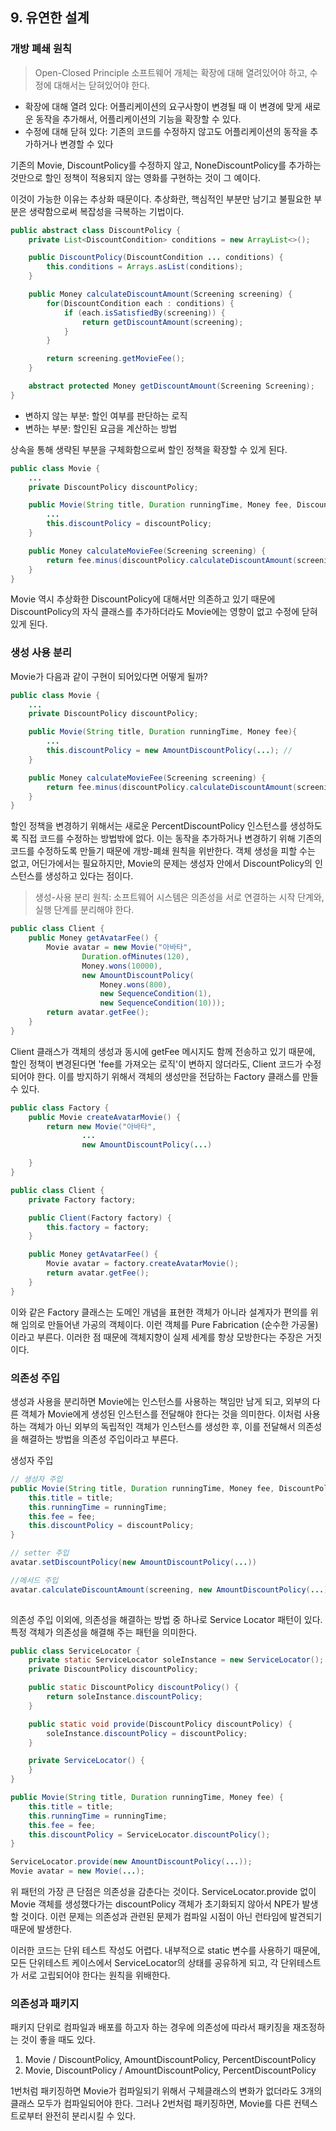 ## 9. 유연한 설계

### 개방 폐쇄 원칙
> Open-Closed Principle 소프트웨어 개체는 확장에 대해 열려있어야 하고, 수정에 대해서는 닫혀있어야 한다.

* 확장에 대해 열려 있다: 어플리케이션의 요구사항이 변경될 때 이 변경에 맞게 새로운 동작을 추가해서, 어플리케이션의 기능을 확장할 수 있다. 
* 수정에 대해 닫혀 있다: 기존의 코드를 수정하지 않고도 어플리케이션의 동작을 추가하거나 변경할 수 있다

기존의 Movie, DiscountPolicy를 수정하지 않고, NoneDiscountPolicy를 추가하는 것만으로 할인 정책이 적용되지 않는 영화를 구현하는 것이 그 예이다.

이것이 가능한 이유는 추상화 때문이다. 추상화란, 핵심적인 부분만 남기고 불필요한 부분은 생략함으로써 복잡성을 극복하는 기법이다.

```java
public abstract class DiscountPolicy {
    private List<DiscountCondition> conditions = new ArrayList<>();

    public DiscountPolicy(DiscountCondition ... conditions) {
        this.conditions = Arrays.asList(conditions);
    }

    public Money calculateDiscountAmount(Screening screening) {
        for(DiscountCondition each : conditions) {
            if (each.isSatisfiedBy(screening)) {
                return getDiscountAmount(screening);
            }
        }

        return screening.getMovieFee();
    }

    abstract protected Money getDiscountAmount(Screening Screening);
}
```

* 변하지 않는 부분: 할인 여부를 판단하는 로직
* 변하는 부분: 할인된 요금을 계산하는 방법

상속을 통해 생략된 부분을 구체화함으로써 할인 정책을 확장할 수 있게 된다.
```java
public class Movie {
    ...
    private DiscountPolicy discountPolicy;

    public Movie(String title, Duration runningTime, Money fee, DiscountPolicy discountPolicy){
        ...
        this.discountPolicy = discountPolicy;
    }

    public Money calculateMovieFee(Screening screening) {
        return fee.minus(discountPolicy.calculateDiscountAmount(screening));
    }
}
```
Movie 역시 추상화한 DiscountPolicy에 대해서만 의존하고 있기 때문에 DiscountPolicy의 자식 클래스를 추가하더라도 Movie에는 영향이 없고 수정에 닫혀 있게 된다.




### 생성 사용 분리

Movie가 다음과 같이 구현이 되어있다면 어떻게 될까?

```java
public class Movie {
    ...
    private DiscountPolicy discountPolicy;

    public Movie(String title, Duration runningTime, Money fee){
        ...
        this.discountPolicy = new AmountDiscountPolicy(...); //
    }

    public Money calculateMovieFee(Screening screening) {
        return fee.minus(discountPolicy.calculateDiscountAmount(screening));
    }
}
```
할인 정책을 변경하기 위해서는 새로운 PercentDiscountPolicy 인스턴스를 생성하도록 직접 코드를 수정하는 방법밖에 없다. 이는 동작을 추가하거나 변경하기 위해 기존의 코드를 수정하도록 만들기 때문에 개방-폐쇄 원칙을 위반한다.
객체 생성을 피할 수는 없고, 어딘가에서는 필요하지만, Movie의 문제는 생성자 안에서 DiscountPolicy의 인스턴스를 생성하고 있다는 점이다.

> 생성-사용 분리 원칙: 소프트웨어 시스템은 의존성을 서로 연결하는 시작 단계와, 실행 단계를 분리해야 한다.

```java
public class Client {
    public Money getAvatarFee() {
        Movie avatar = new Movie("아바타",
                Duration.ofMinutes(120),
                Money.wons(10000),
                new AmountDiscountPolicy(
                    Money.wons(800),
                    new SequenceCondition(1),
                    new SequenceCondition(10)));
        return avatar.getFee();
    }
}
```
Client 클래스가 객체의 생성과 동시에 getFee 메시지도 함께 전송하고 있기 때문에, 할인 정책이 변경된다면 'fee를 가져오는 로직'이 변하지 않더라도, Client 코드가 수정되어야 한다. 이를 방지하기 위해서
객체의 생성만을 전담하는 Factory 클래스를 만들 수 있다.

```java
public class Factory {
    public Movie createAvatarMovie() {
        return new Movie("아바타",
                ...
                new AmountDiscountPolicy(...)

    }
}

public class Client {
    private Factory factory;

    public Client(Factory factory) {
        this.factory = factory;
    }

    public Money getAvatarFee() {
        Movie avatar = factory.createAvatarMovie();
        return avatar.getFee();
    }
}
```
이와 같은 Factory 클래스는 도메인 개념을 표현한 객체가 아니라 설계자가 편의를 위해 임의로 만들어낸 가공의 객체이다. 이런 객체를 Pure Fabrication (순수한 가공물)이라고 부른다. 이러한 점 때문에 객체지향이
실제 세계를 항상 모방한다는 주장은 거짓이다.

### 의존성 주입

생성과 사용을 분리하면 Movie에는 인스턴스를 사용하는 책임만 남게 되고, 외부의 다른 객체가 Movie에게 생성된 인스턴스를 전달해야 한다는 것을 의미한다. 이처럼 사용하는 객체가 아닌 외부의 독립적인 객체가
인스턴스를 생성한 후, 이를 전달해서 의존성을 해결하는 방법을 의존성 주입이라고 부른다.

생성자 주입
```java
// 생성자 주입
public Movie(String title, Duration runningTime, Money fee, DiscountPolicy discountPolicy) {
    this.title = title;
    this.runningTime = runningTime;
    this.fee = fee;
    this.discountPolicy = discountPolicy;
}

// setter 주입
avatar.setDiscountPolicy(new AmountDiscountPolicy(...))

//메서드 주입
avatar.calculateDiscountAmount(screening, new AmountDiscountPolicy(...))
   
```
의존성 주입 이외에, 의존성을 해결하는 방법 중 하나로 Service Locator 패턴이 있다. 특정 객체가 의존성을 해결해 주는 패턴을 의미한다.
```java
public class ServiceLocator {
    private static ServiceLocator soleInstance = new ServiceLocator();
    private DiscountPolicy discountPolicy;

    public static DiscountPolicy discountPolicy() {
        return soleInstance.discountPolicy;
    }

    public static void provide(DiscountPolicy discountPolicy) {
        soleInstance.discountPolicy = discountPolicy;
    }

    private ServiceLocator() {
    }
}

public Movie(String title, Duration runningTime, Money fee) {
    this.title = title;
    this.runningTime = runningTime;
    this.fee = fee;
    this.discountPolicy = ServiceLocator.discountPolicy();
}

ServiceLocator.provide(new AmountDiscountPolicy(...));
Movie avatar = new Movie(...);
```

위 패턴의 가장 큰 단점은 의존성을 감춘다는 것이다. ServiceLocator.provide 없이 Movie 객체를 생성했다가는 discountPolicy 객체가 초기화되지 않아서 NPE가 발생할 것이다.
이런 문제는 의존성과 관련된 문제가 컴파일 시점이 아닌 런타임에 발견되기 때문에 발생한다.

이러한 코드는 단위 테스트 작성도 어렵다. 내부적으로 static 변수를 사용하기 때문에, 모든 단위테스트 케이스에서 ServiceLocator의 상태를 공유하게 되고, 각 단위테스트가 서로 고립되어야 한다는 원칙을 위배한다.

### 의존성과 패키지

패키지 단위로 컴파일과 배포를 하고자 하는 경우에 의존성에 따라서 패키징을 재조정하는 것이 좋을 때도 있다.
1. Movie / DiscountPolicy, AmountDiscountPolicy, PercentDiscountPolicy
2. Movie, DiscountPolicy / AmountDiscountPolicy, PercentDiscountPolicy

1번처럼 패키징하면 Movie가 컴파일되기 위해서 구체클래스의 변화가 없더라도 3개의 클래스 모두가 컴파일되어야 한다.
그러나 2번처럼 패키징하면, Movie를 다른 컨텍스트로부터 완전히 분리시킬 수 있다. 

